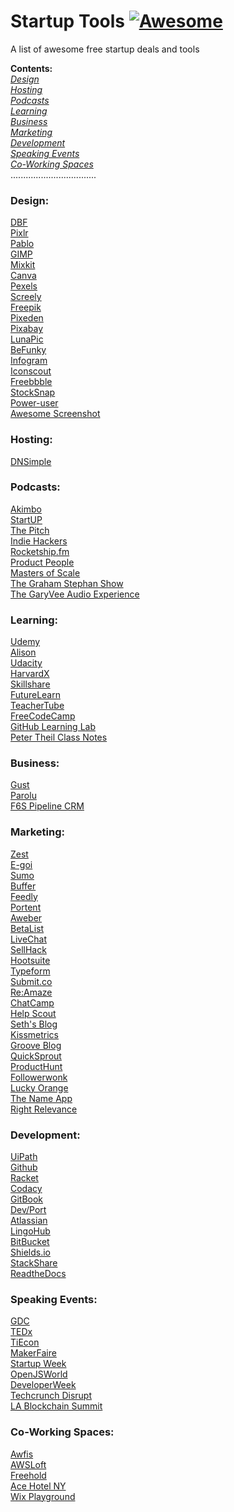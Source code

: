 # Startup Tools [![Awesome](https://cdn.rawgit.com/sindresorhus/awesome/d7305f38d29fed78fa85652e3a63e154dd8e8829/media/badge.svg)](https://github.com/sindresorhus/awesome)
A list of awesome free startup deals and tools  

**Contents:**  
*[Design](https://github.com/Mentors4EDU/Startup-Tools#design)*  
*[Hosting](https://github.com/Mentors4EDU/Startup-Tools#hosting)*  
*[Podcasts](https://github.com/Mentors4EDU/Startup-Tools#podcasts)*  
*[Learning](https://github.com/Mentors4EDU/Startup-Tools#learning)*  
*[Business](https://github.com/Mentors4EDU/Startup-Tools#business)*  
*[Marketing](https://github.com/Mentors4EDU/Startup-Tools#marketing)*  
*[Development](https://github.com/Mentors4EDU/Startup-Tools#development)*  
*[Speaking Events](https://github.com/Mentors4EDU/Startup-Tools#speaking-events)*  
*[Co-Working Spaces](https://github.com/Mentors4EDU/Startup-Tools#co-working-spaces)*  
..................................
### Design:  
[DBF](http://dbfreebies.co/)  
[Pixlr](https://pixlr.com/)  
[Pablo](https://pablo.buffer.com/)  
[GIMP](https://www.gimp.org/)  
[Mixkit](https://mixkit.co)  
[Canva](https://www.canva.com/)  
[Pexels](https://www.pexels.com/)  
[Screely](https://www.screely.com/)  
[Freepik](https://www.freepik.com/)  
[Pixeden](http://www.pixeden.com/free-design-web-resources)  
[Pixabay](https://pixabay.com/)  
[LunaPic](https://www4.lunapic.com/editor/)  
[BeFunky](https://www.befunky.com/create/photo-editor/)  
[Infogram](https://www.f6s.com/deals/6831/infogram-business-1month-free)  
[Iconscout](https://www.f6s.com/deals/6679/free-icons-for-3-months)  
[Freebbble](http://freebbble.com/)  
[StockSnap](https://stocksnap.io/)  
[Power-user](https://www.f6s.com/deals/6301/premium-license-for-free)  
[Awesome Screenshot](http://www.awesomescreenshot.com/)

### Hosting:  
[DNSimple](https://www.f6s.com/deals/287/1-yr-free-dnsimple-hosted-dns)

### Podcasts:
[Akimbo](https://www.akimbo.link/)  
[StartUP](https://gimletmedia.com/shows/startup)  
[The Pitch](https://gimletmedia.com/shows/the-pitch)  
[Indie Hackers](https://www.indiehackers.com/podcast)  
[Rocketship.fm](http://rocketship.fm/)  
[Product People](https://www.productpeople.tv/)   
[Masters of Scale](https://mastersofscale.com/)  
[The Graham Stephan Show](https://www.youtube.com/channel/UCa-ckhlKL98F8YXKQ-BALiw)  
[The GaryVee Audio Experience](https://www.garyvaynerchuk.com/podcast/)

### Learning:  
[Udemy](https://www.udemy.com/courses/it-and-software/?price=price-free&sort=popularity)  
[Alison](https://alison.com/)  
[Udacity](https://www.udacity.com/course/how-to-build-a-startup--ep245)  
[HarvardX](https://www.edx.org/school/harvardx)  
[Skillshare](https://www.skillshare.com/business)  
[FutureLearn](https://www.futurelearn.com/courses)  
[TeacherTube](https://www.teachertube.com/)  
[FreeCodeCamp](https://www.freecodecamp.org/)  
[GitHub Learning Lab](https://lab.github.com//)  
[Peter Theil Class Notes](https://blakemasters.com/post/24578683805/peter-thiels-cs183-startup-class-18-notes)

### Business:
[Gust](https://gust.com/)  
[Parolu](https://www.f6s.com/deals/6178/6-months-free-business-plan)  
[F6S Pipeline CRM](https://www.f6s.com/online/pipeline-crm)

### Marketing:  
[Zest](https://zest.is/)  
[E-goi](https://www.f6s.com/deals/4812/1-year-of-free-mkt-automation)  
[Sumo](https://sumo.com/)  
[Buffer](https://buffer.com/)  
[Feedly](https://feedly.com/i/welcome)  
[Portent](https://www.portent.com/tools/title-maker)  
[Aweber](https://www.f6s.com/deals/4640/60-day-free-trial-of-aweber)  
[BetaList](https://betalist.com/)  
[LiveChat](https://startups.livechatinc.com/)  
[SellHack](https://www.f6s.com/deals/5247/100-free-sales-leads)  
[Hootsuite](https://hootsuite.com/)  
[Typeform](https://www.typeform.com/)  
[Submit.co](https://submit.co/)  
[Re:Amaze](https://www.f6s.com/deals/6692/3-months-free)  
[ChatCamp](https://www.f6s.com/deals/9189/3-months-free-growth-plan)  
[Help Scout](https://www.f6s.com/deals/563/3-months-free-trial)  
[Seth's Blog](https://seths.blog/)  
[Kissmetrics](https://get.kissmetricshq.com/km-schedule-demo/)  
[Groove Blog](https://www.groovehq.com/blog)  
[QuickSprout](https://www.quicksprout.com/blog/)  
[ProductHunt](https://producthunt.com)  
[Followerwonk](https://followerwonk.com/)  
[Lucky Orange](https://www.f6s.com/deals/6268/1-month-free-on-lucky-orange)  
[The Name App](https://thenameapp.com/)  
[Right Relevance](https://www.rightrelevance.com/search/influencers)

### Development:  
[UiPath](https://www.f6s.com/deals/6049/free-automation-software)  
[Github](https://github.com)  
[Racket](https://racket-lang.org/)  
[Codacy](https://www.codacy.com/pricing)  
[GitBook](https://www.gitbook.com/)  
[Dev/Port](http://www.devport.co/)  
[Atlassian](https://www.atlassian.com/)  
[LingoHub](https://lingohub.com/)  
[BitBucket](https://bitbucket.org/)  
[Shields.io](https://shields.io/)  
[StackShare](https://stackshare.io/stacks)  
[ReadtheDocs](https://readthedocs.org/)

### Speaking Events:
[GDC](https://www.gdconf.com/call-for-submissions)  
[TEDx](https://www.ted.com/tedx/events)  
[TiEcon](https://www.tiecon.org/)  
[MakerFaire](https://makerfaire.com/)  
[Startup Week](https://startupweek.co/)  
[OpenJSWorld](https://events.linuxfoundation.org/openjs-world/program/cfp/)  
[DeveloperWeek](https://www.developerweek.com/conference/call-for-speakers/)  
[Techcrunch Disrupt](https://techcrunch.com/events/disrupt-sf-2020/)  
[LA Blockchain Summit](https://lablockchainsummit.com/speaker-application)

### Co-Working Spaces:
[Awfis](https://www.f6s.com/deals/7915/2-day-free-pass)  
[AWSLoft](https://aws.amazon.com/start-ups/loft/)  
[Freehold](https://www.freeholdbrooklyn.com/)  
[Ace Hotel NY](https://www.acehotel.com/newyork/events-and-spaces/calendar/)  
[Wix Playground](https://www.wix.com/designers/events)

